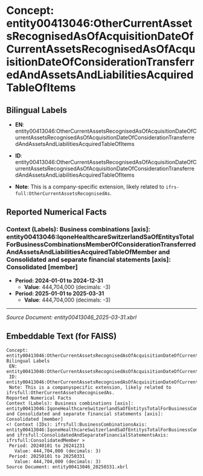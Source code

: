 # Concept: entity00413046:OtherCurrentAssetsRecognisedAsOfAcquisitionDateOfCurrentAssetsRecognisedAsOfAcquisitionDateOfConsiderationTransferredAndAssetsAndLiabilitiesAcquiredTableOfItems

## Bilingual Labels
- **EN**: entity00413046:OtherCurrentAssetsRecognisedAsOfAcquisitionDateOfCurrentAssetsRecognisedAsOfAcquisitionDateOfConsiderationTransferredAndAssetsAndLiabilitiesAcquiredTableOfItems

- **ID**: entity00413046:OtherCurrentAssetsRecognisedAsOfAcquisitionDateOfCurrentAssetsRecognisedAsOfAcquisitionDateOfConsiderationTransferredAndAssetsAndLiabilitiesAcquiredTableOfItems
- **Note**: This is a company-specific extension, likely related to `ifrs-full:OtherCurrentAssetsRecognisedAs`.

## Reported Numerical Facts

### **Context (Labels): Business combinations [axis]: entity00413046:IqoneHealthcareSwitzerlandSaOfEntitysTotalForBusinessCombinationsMemberOfConsiderationTransferredAndAssetsAndLiabilitiesAcquiredTableOfMember and Consolidated and separate financial statements [axis]: Consolidated [member]**
<!-- Context (IDs): ifrs-full:BusinessCombinationsAxis: entity00413046:IqoneHealthcareSwitzerlandSaOfEntitysTotalForBusinessCombinationsMemberOfConsiderationTransferredAndAssetsAndLiabilitiesAcquiredTableOfMember and ifrs-full:ConsolidatedAndSeparateFinancialStatementsAxis: ifrs-full:ConsolidatedMember -->
- **Period: 2024-01-01 to 2024-12-31**
  - **Value**: 444,704,000 (decimals: -3)
- **Period: 2025-01-01 to 2025-03-31**
  - **Value**: 444,704,000 (decimals: -3)

---
*Source Document: entity00413046_2025-03-31.xbrl*
## Embeddable Text (for FAISS)
```text
Concept: entity00413046:OtherCurrentAssetsRecognisedAsOfAcquisitionDateOfCurrentAssetsRecognisedAsOfAcquisitionDateOfConsiderationTransferredAndAssetsAndLiabilitiesAcquiredTableOfItems
Bilingual Labels
 EN: entity00413046:OtherCurrentAssetsRecognisedAsOfAcquisitionDateOfCurrentAssetsRecognisedAsOfAcquisitionDateOfConsiderationTransferredAndAssetsAndLiabilitiesAcquiredTableOfItems
 ID: entity00413046:OtherCurrentAssetsRecognisedAsOfAcquisitionDateOfCurrentAssetsRecognisedAsOfAcquisitionDateOfConsiderationTransferredAndAssetsAndLiabilitiesAcquiredTableOfItems
 Note: This is a companyspecific extension, likely related to ifrsfull:OtherCurrentAssetsRecognisedAs.
Reported Numerical Facts
Context (Labels): Business combinations [axis]: entity00413046:IqoneHealthcareSwitzerlandSaOfEntitysTotalForBusinessCombinationsMemberOfConsiderationTransferredAndAssetsAndLiabilitiesAcquiredTableOfMember and Consolidated and separate financial statements [axis]: Consolidated [member]
<! Context (IDs): ifrsfull:BusinessCombinationsAxis: entity00413046:IqoneHealthcareSwitzerlandSaOfEntitysTotalForBusinessCombinationsMemberOfConsiderationTransferredAndAssetsAndLiabilitiesAcquiredTableOfMember and ifrsfull:ConsolidatedAndSeparateFinancialStatementsAxis: ifrsfull:ConsolidatedMember >
 Period: 20240101 to 20241231
   Value: 444,704,000 (decimals: 3)
 Period: 20250101 to 20250331
   Value: 444,704,000 (decimals: 3)
Source Document: entity00413046_20250331.xbrl
```